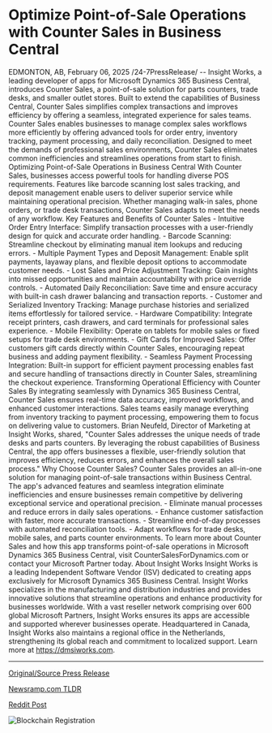 # Optimize Point-of-Sale Operations with Counter Sales in Business Central

EDMONTON, AB, February 06, 2025 /24-7PressRelease/ -- Insight Works, a leading developer of apps for Microsoft Dynamics 365 Business Central, introduces Counter Sales, a point-of-sale solution for parts counters, trade desks, and smaller outlet stores. Built to extend the capabilities of Business Central, Counter Sales simplifies complex transactions and improves efficiency by offering a seamless, integrated experience for sales teams.  Counter Sales enables businesses to manage complex sales workflows more efficiently by offering advanced tools for order entry, inventory tracking, payment processing, and daily reconciliation. Designed to meet the demands of professional sales environments, Counter Sales eliminates common inefficiencies and streamlines operations from start to finish.  Optimizing Point-of-Sale Operations in Business Central  With Counter Sales, businesses access powerful tools for handling diverse POS requirements. Features like barcode scanning lost sales tracking, and deposit management enable users to deliver superior service while maintaining operational precision. Whether managing walk-in sales, phone orders, or trade desk transactions, Counter Sales adapts to meet the needs of any workflow.   Key Features and Benefits of Counter Sales  - Intuitive Order Entry Interface: Simplify transaction processes with a user-friendly design for quick and accurate order handling. - Barcode Scanning: Streamline checkout by eliminating manual item lookups and reducing errors. - Multiple Payment Types and Deposit Management: Enable split payments, layaway plans, and flexible deposit options to accommodate customer needs. - Lost Sales and Price Adjustment Tracking: Gain insights into missed opportunities and maintain accountability with price override controls. - Automated Daily Reconciliation: Save time and ensure accuracy with built-in cash drawer balancing and transaction reports. - Customer and Serialized Inventory Tracking: Manage purchase histories and serialized items effortlessly for tailored service. - Hardware Compatibility: Integrate receipt printers, cash drawers, and card terminals for professional sales experience. - Mobile Flexibility: Operate on tablets for mobile sales or fixed setups for trade desk environments. - Gift Cards for Improved Sales: Offer customers gift cards directly within Counter Sales, encouraging repeat business and adding payment flexibility. - Seamless Payment Processing Integration: Built-in support for efficient payment processing enables fast and secure handling of transactions directly in Counter Sales, streamlining the checkout experience.  Transforming Operational Efficiency with Counter Sales  By integrating seamlessly with Dynamics 365 Business Central, Counter Sales ensures real-time data accuracy, improved workflows, and enhanced customer interactions. Sales teams easily manage everything from inventory tracking to payment processing, empowering them to focus on delivering value to customers.   Brian Neufeld, Director of Marketing at Insight Works, shared, "Counter Sales addresses the unique needs of trade desks and parts counters. By leveraging the robust capabilities of Business Central, the app offers businesses a flexible, user-friendly solution that improves efficiency, reduces errors, and enhances the overall sales process."   Why Choose Counter Sales?  Counter Sales provides an all-in-one solution for managing point-of-sale transactions within Business Central. The app's advanced features and seamless integration eliminate inefficiencies and ensure businesses remain competitive by delivering exceptional service and operational precision.  - Eliminate manual processes and reduce errors in daily sales operations. - Enhance customer satisfaction with faster, more accurate transactions. - Streamline end-of-day processes with automated reconciliation tools. - Adapt workflows for trade desks, mobile sales, and parts counter environments.  To learn more about Counter Sales and how this app transforms point-of-sale operations in Microsoft Dynamics 365 Business Central, visit CounterSalesForDynamics.com or contact your Microsoft Partner today.  About Insight Works  Insight Works is a leading Independent Software Vendor (ISV) dedicated to creating apps exclusively for Microsoft Dynamics 365 Business Central. Insight Works specializes in the manufacturing and distribution industries and provides innovative solutions that streamline operations and enhance productivity for businesses worldwide. With a vast reseller network comprising over 600 global Microsoft Partners, Insight Works ensures its apps are accessible and supported wherever businesses operate. Headquartered in Canada, Insight Works also maintains a regional office in the Netherlands, strengthening its global reach and commitment to localized support. Learn more at https://dmsiworks.com. 

---

[Original/Source Press Release](https://www.24-7pressrelease.com/press-release/519270/optimize-point-of-sale-operations-with-counter-sales-in-business-central)
                    

[Newsramp.com TLDR](https://newsramp.com/curated-news/insight-works-launches-counter-sales-app-for-microsoft-dynamics-365-business-central/ebf2f096b2e920838213cc153449b19d) 

 



[Reddit Post](https://www.reddit.com/r/Lifestyle_Culture/comments/1iixqj3/insight_works_launches_counter_sales_app_for/) 



![Blockchain Registration](https://cdn.newsramp.app/24-7PressRelease/qrcode/252/6/gainrzkF.webp)